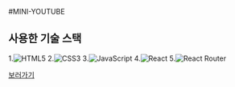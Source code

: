 #MINI-YOUTUBE

## 사용한 기술 스택

1.![HTML5](https://img.shields.io/badge/html5-%23E34F26.svg?style=for-the-badge&logo=html5&logoColor=white) 2.![CSS3](https://img.shields.io/badge/css3-%231572B6.svg?style=for-the-badge&logo=css3&logoColor=white) 3.![JavaScript](https://img.shields.io/badge/javascript-%23323330.svg?style=for-the-badge&logo=javascript&logoColor=%23F7DF1E) 4.![React](https://img.shields.io/badge/react-%2320232a.svg?style=for-the-badge&logo=react&logoColor=%2361DAFB) 5.![React Router](https://img.shields.io/badge/React_Router-CA4245?style=for-the-badge&logo=react-router&logoColor=white)

[보러가기](https://61d58a60ea9ab021f942e355--seunghwan-youtube.netlify.app/#/)
